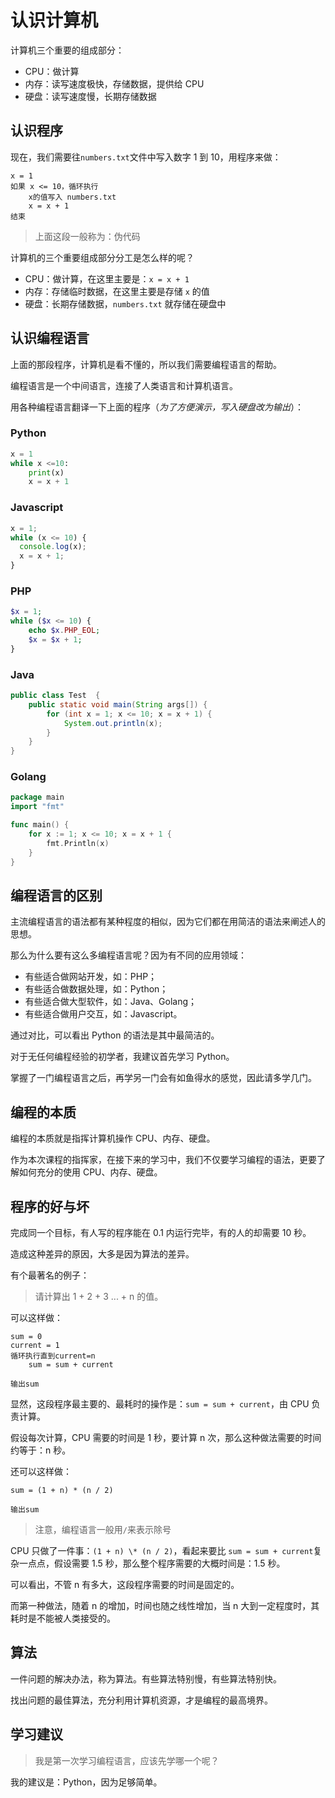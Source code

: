# 认识计算机

计算机三个重要的组成部分：

- CPU：做计算
- 内存：读写速度极快，存储数据，提供给 CPU
- 硬盘：读写速度慢，长期存储数据

## 认识程序

现在，我们需要往`numbers.txt`文件中写入数字 1 到 10，用程序来做：

```
x = 1
如果 x <= 10，循环执行
    x的值写入 numbers.txt
    x = x + 1
结束
```

> 上面这段一般称为：伪代码

计算机的三个重要组成部分分工是怎么样的呢？

- CPU：做计算，在这里主要是：`x = x + 1`
- 内存：存储临时数据，在这里主要是存储 `x` 的值
- 硬盘：长期存储数据，`numbers.txt` 就存储在硬盘中

## 认识编程语言

上面的那段程序，计算机是看不懂的，所以我们需要编程语言的帮助。

编程语言是一个中间语言，连接了人类语言和计算机语言。

用各种编程语言翻译一下上面的程序（_为了方便演示，写入硬盘改为输出_）：

### Python

<div class="run"></div>

```python
x = 1
while x <=10:
    print(x)
    x = x + 1
```

### Javascript

<div class="run"></div>

```javascript
x = 1;
while (x <= 10) {
  console.log(x);
  x = x + 1;
}
```

### PHP

<div class="run"></div>

```php
$x = 1;
while ($x <= 10) {
    echo $x.PHP_EOL;
    $x = $x + 1;
}
```

### Java

<div class="run"></div>

```java
public class Test  {
    public static void main(String args[]) {
        for (int x = 1; x <= 10; x = x + 1) {
            System.out.println(x);
        }
    }
}
```

### Golang

<div class="run"></div>

```go
package main
import "fmt"

func main() {
    for x := 1; x <= 10; x = x + 1 {
        fmt.Println(x)
    }
}
```

## 编程语言的区别

主流编程语言的语法都有某种程度的相似，因为它们都在用简洁的语法来阐述人的思想。

那么为什么要有这么多编程语言呢？因为有不同的应用领域：

- 有些适合做网站开发，如：PHP；
- 有些适合做数据处理，如：Python；
- 有些适合做大型软件，如：Java、Golang；
- 有些适合做用户交互，如：Javascript。

<div class="banner">通过对比，可以看出 Python 的语法是其中最简洁的。</div>

对于无任何编程经验的初学者，我建议首先学习 Python。

掌握了一门编程语言之后，再学另一门会有如鱼得水的感觉，因此请多学几门。

## 编程的本质

编程的本质就是指挥计算机操作 CPU、内存、硬盘。

作为本次课程的指挥家，在接下来的学习中，我们不仅要学习编程的语法，更要了解如何充分的使用 CPU、内存、硬盘。

## 程序的好与坏

完成同一个目标，有人写的程序能在 0.1 内运行完毕，有的人的却需要 10 秒。

造成这种差异的原因，大多是因为算法的差异。

有个最著名的例子：

> 请计算出 1 + 2 + 3 ... + n 的值。

可以这样做：

```
sum = 0
current = 1
循环执行直到current=n
    sum = sum + current

输出sum
```

显然，这段程序最主要的、最耗时的操作是：`sum = sum + current`，由 CPU 负责计算。

假设每次计算，CPU 需要的时间是 1 秒，要计算 n 次，那么这种做法需要的时间约等于：n 秒。

还可以这样做：

```
sum = (1 + n) * (n / 2)

输出sum
```

> 注意，编程语言一般用`/`来表示除号

CPU 只做了一件事：`(1 + n) \* (n / 2)`，看起来要比 `sum = sum + current`复杂一点点，假设需要 1.5 秒，那么整个程序需要的大概时间是：1.5 秒。

可以看出，不管 n 有多大，这段程序需要的时间是固定的。

而第一种做法，随着 n 的增加，时间也随之线性增加，当 n 大到一定程度时，其耗时是不能被人类接受的。

## 算法

一件问题的解决办法，称为算法。有些算法特别慢，有些算法特别快。

找出问题的最佳算法，充分利用计算机资源，才是编程的最高境界。

## 学习建议

> 我是第一次学习编程语言，应该先学哪一个呢？

我的建议是：Python，因为足够简单。
